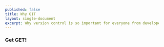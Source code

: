 ```yaml
---
published: false
title: Why GIT
layout: single-document
excerpt: Why version control is so important for everyone from developer to client.
---
```

<h3>Get GET!</h3>